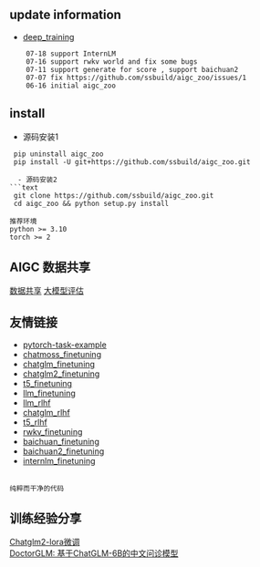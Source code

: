 ## update information
   - [deep_training](https://github.com/ssbuild/deep_training)

```text
    07-18 support InternLM 
    07-16 support rwkv world and fix some bugs
    07-11 support generate for score , support baichuan2
    07-07 fix https://github.com/ssbuild/aigc_zoo/issues/1
    06-16 initial aigc_zoo
```

## install
  - 源码安装1
```text
 pip uninstall aigc_zoo
 pip install -U git+https://github.com/ssbuild/aigc_zoo.git
```

```
  - 源码安装2
```text
 git clone https://github.com/ssbuild/aigc_zoo.git
 cd aigc_zoo && python setup.py install
 ```

```text
推荐环境 
python >= 3.10
torch >= 2
```

## AIGC 数据共享
[数据共享](http://101.42.176.124:8080)
[大模型评估](https://github.com/ssbuild/aigc_eval)

## 友情链接

- [pytorch-task-example](https://github.com/ssbuild/pytorch-task-example)
- [chatmoss_finetuning](https://github.com/ssbuild/chatmoss_finetuning)
- [chatglm_finetuning](https://github.com/ssbuild/chatglm_finetuning)
- [chatglm2_finetuning](https://github.com/ssbuild/chatglm2_finetuning)
- [t5_finetuning](https://github.com/ssbuild/t5_finetuning)
- [llm_finetuning](https://github.com/ssbuild/llm_finetuning)
- [llm_rlhf](https://github.com/ssbuild/llm_rlhf)
- [chatglm_rlhf](https://github.com/ssbuild/chatglm_rlhf)
- [t5_rlhf](https://github.com/ssbuild/t5_rlhf)
- [rwkv_finetuning](https://github.com/ssbuild/rwkv_finetuning)
- [baichuan_finetuning](https://github.com/ssbuild/baichuan_finetuning)
- [baichuan2_finetuning](https://github.com/ssbuild/baichuan2_finetuning)
- [internlm_finetuning](https://github.com/ssbuild/internlm_finetuning)
## 
    纯粹而干净的代码



## 训练经验分享
[Chatglm2-lora微调](https://blog.csdn.net/feifeiyechuan/article/details/131458322) <br>
[DoctorGLM: 基于ChatGLM-6B的中文问诊模型](https://modelnet.ai/modeldoc/bb2aac4ba2a44f0b96af958f10f57ec4)